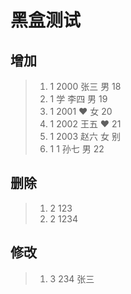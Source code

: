 # 黑盒测试

## 增加
> 1. 1 2000 张三 男 18
> 2. 1 学 李四 男 19 
> 3. 1 2001 ❤️ 女 20
> 4. 1 2002 王五 ♥ 21
> 5. 1 2003 赵六 女 别
> 6. 1 1 孙七 男 22

## 删除
> 1. 2 123
> 2. 2 1234

## 修改
> 1. 3 234 张三 